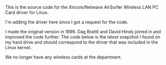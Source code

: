 This is the source code for the Xircom/Netwave AirSurfer Wireless LAN PC Card driver for Linux. 

I'm adding the driver here since I got a request for the code. 

I made the original version in 1996. Dag Brattli and David Hinds joined in and improved the code further. The code below is the latest snapshot I found on my hard drive and should correspond to the driver that was included in the Linux kernel. 

We no longer have any wireless cards at the department.  

